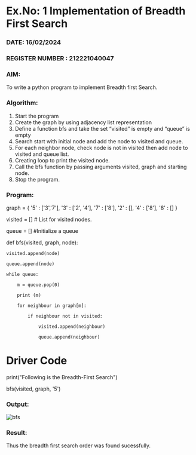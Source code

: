 # Ex.No: 1  Implementation of Breadth First Search 
### DATE: 16/02/2024                                                                        
### REGISTER NUMBER : 212221040047
### AIM: 
To write a python program to implement Breadth first Search. 
### Algorithm:
1. Start the program
2. Create the graph by using adjacency list representation
3. Define a function bfs and take the set “visited” is empty and “queue” is empty
4. Search start with initial node and add the node to visited and queue.
5. For each neighbor node, check node is not in visited then add node to visited and queue list.
6.  Creating loop to print the visited node.
7.   Call the bfs function by passing arguments visited, graph and starting node.
8.   Stop the program.
### Program:

graph = {
 '5' : ['3','7'],
 '3' : ['2', '4'],
 '7' : ['8'],
 '2' : [],
 '4' : ['8'],
 '8' : []
 }
 
visited = [] # List for visited nodes.

queue = []     #Initialize a queue

def bfs(visited, graph, node):

    visited.append(node)
    
    queue.append(node)
    
    while queue:
    
        m = queue.pop(0)
        
        print (m)
        
        for neighbour in graph[m]:
        
            if neighbour not in visited:
            
                visited.append(neighbour)
                
                queue.append(neighbour)
                

# Driver Code

print("Following is the Breadth-First Search")

bfs(visited, graph, '5')





### Output:

![bfs](https://github.com/DrUmaRaniV/AI_Lab_2023-24/assets/133135881/7fd78223-3acc-4d89-9653-6271203f6821)


### Result:
Thus the breadth first search order was found sucessfully.
